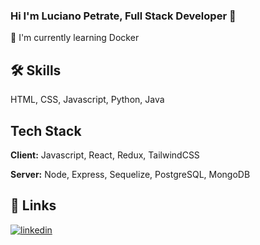 ### Hi I'm Luciano Petrate,  Full Stack Developer 👋

🧠 I'm currently learning Docker

## 🛠 Skills
HTML, CSS, Javascript, Python, Java


## Tech Stack

**Client:** Javascript, React, Redux, TailwindCSS

**Server:** Node, Express, Sequelize, PostgreSQL, MongoDB


## 🔗 Links
[![linkedin](https://img.shields.io/badge/linkedin-0A66C2?style=for-the-badge&logo=linkedin&logoColor=white)](https://www.linkedin.com/in/luciano-petrate-a17b2315/)






